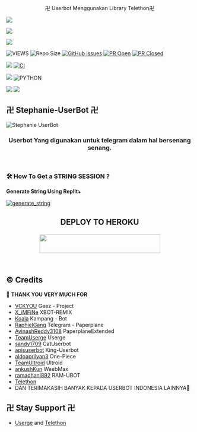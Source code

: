 <p align="center"> 卍 Userbot Menggunakan Library Telethon卍</p>
<p align="left">
  <a href="https://github.com/vckyou/Geez-UserBot/fork"><img src="https://img.shields.io/github/forks/vckyou/Geez-UserBot?label=Fork&style=social"></a>
  </p>
<p align="left">
  <a href="https://github.com/vckyou/Geez-UserBot"><img src="https://img.shields.io/github/stars/vckyou/Geez-UserBot?style=social"></a>
  </p>
<p align="left">
  <a href="https://github.com/vckyou/Geez-UserBot/blob/Geez-UserBot/LICENSE"><img src="https://img.shields.io/github/license/vckyou/Geez-UserBot?&style=social&logo=github">
  </a></p>

![VIEWS](https://komarev.com/ghpvc/?username=aryazakaria01)
![Repo Size](https://img.shields.io/github/repo-size/aryazakaria01/Stephanie-UserBot?&style=plastic&logo=github)
[![GitHub issues](https://img.shields.io/github/issues/aryazakaria01/Stephanie-UserBot?&style=plastic&logo=github)](https://github.com/aryazakaria01/Stephanie-Userbot/issues)
[![PR Open](https://img.shields.io/github/issues-pr/aryazakaria01/Stephanie-UserBot?&style=plastic&logo=github)](https://github.com/aryazakaria01/Stephanie-Userbot/issues?q=is%3Aopen+is%3Aissue)
[![PR Closed](https://img.shields.io/github/issues-pr-closed/aryazakaria01/Stephanie-Userbot?&style=plastic&logo=github)](https://github.com/aryazakaria01/Stephanie-Userbot/issues?q=is%3Aissue+is%3Aclosed)
<p align="justify">
<a href="https://github.com/vckyou/Geez-UserBot/commits/Geez-UserBot"><img src="https://img.shields.io/github/last-commit/vckyou/Geez-UserBot?color=ff69b4&logo=github&logoColor=ff69b4&style=for-the-badge" /></a>
<a href="https://github.com/vckyou/Geez-UserBot/actions/workflows/main.yml"><img src="https://img.shields.io/github/workflow/status/vckyou/Geez-UserBot/CI/Geez-UserBot?style=for-the-badge&logo=github-actions&logoColor=aqua" alt="CI" /></a>
</p>
<p align="justify">
<a href="https://pypi.org/project/Telethon/"><img src="https://img.shields.io/pypi/v/telethon?color=important&label=telethon&logo=python&logoColor=brightgreen&style=for-the-badge" /></a>
<img alt="PYTHON" src="https://img.shields.io/badge/PYTHON-v3.9.5-white?style=for-the-badge&logo=appveyor"/>
</p>
<p align="left">
</p>
<a href="https://t.me/StephanieSupportGroup"><img src="https://img.shields.io/badge/Join-Group1%20Support-blue.svg?style=for-the-badge&logo=Telegram"></a>
<a href="https://t.me/VcgSupportGroupp"><img src="https://img.shields.io/badge/Join-Group2%20Support-blue.svg?style=for-the-badge&logo=Telegram"></a>

## 卍 Stephanie-UserBot 卍
![Stephanie UserBot](https://telegra.ph/file/9464f116132df37c649c8.png)

<h3 align="center">Userbot Yang digunakan untuk telegram dalam hal bersenang senang.</h3>
<p align="center">&nbsp;</p>


### 🛠️ How To Get a STRING SESSION ?

**Generate String Using Replit⤵️**

<a href="https://repl.it/@mrismanaziz/stringenSession?lite=1&outputonly=1#main.py"><img src="https://img.shields.io/badge/run-string__session.py-magenta?style=for-the-badge&logo=repl.it" alt="generate_string" /></a>

## <p align="center">DEPLOY TO HEROKU</p>

<p align="center"><a href="https://heroku.com/deploy?template=https://github.com/aryazakaria01/Stephanie-Userbot/tree/Stephanie-Userbot"> <img src="https://img.shields.io/badge/Deploy%20To%20Heroku-pink?style=flat&logo=heroku" width="325" height="50.100" /></a></p>

<br>
</p>

## © Credits 

 🙏 **THANK YOU VERY MUCH FOR**

*   [VCKYOU](https://github.com/Vckyou/Geez-Project)    Geez - Project
*   [X_iMFiNe](https://github.com/ximfine/xBot-Remix)    XBOT-REMIX
*   [Koala](https://github.com/ManusiaRakitan/Kampang-Bot)    Kampang - Bot
*   [RaphielGang](https://github.com/RaphielGang)    Telegram - Paperplane
*   [AvinashReddy3108](https://github.com/AvinashReddy3108)    PaperplaneExtended
*   [TeamUserge](https://github.com/UsergeTeam/Userge)    Userge
*   [sandy1709](https://github.com/sandy1709/catuserbot)    CatUserbot
*   [apisuserbot](https://github.com/apisuserbot/King-Userbot)    King-Userbot
*   [aldoaprilyan3](https://github.com/aldoaprilyan3/One-Piece)    One-Piece
*   [TeamUltroid](https://github.com/TeamUltroid/Ultroid)    Ultroid
*   [ankushKun](https://github.com/ankushKun/weebmax)    WeebMax
*   [ramadhani892](https://github.com/ramadhani892/RAM-UBOT)    RAM-UBOT
*   [Telethon](https://github.com/lonamiwebs/telethon) 
*   DAN TERIMAKASIH BANYAK KEPADA USERBOT INDONESIA LAINNYA🙏


## 卍 Stay Support 卍
*   [Userge](https://github.com/UsergeTeam/Userge) and [Telethon](https://github.com/lonamiwebs/telethon)
